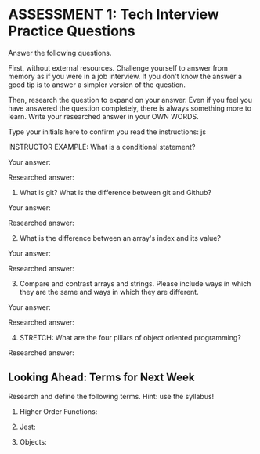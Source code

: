 # ASSESSMENT 1: Tech Interview Practice Questions

Answer the following questions.

First, without external resources. Challenge yourself to answer from memory as if you were in a job interview. If you don't know the answer a good tip is to answer a simpler version of the question.

Then, research the question to expand on your answer. Even if you feel you have answered the question completely, there is always something more to learn. Write your researched answer in your OWN WORDS.

Type your initials here to confirm you read the instructions: js

INSTRUCTOR EXAMPLE: What is a conditional statement? 

Your answer: 

Researched answer:

1. What is git? What is the difference between git and Github?

Your answer:

Researched answer:


2. What is the difference between an array's index and its value?

Your answer:

Researched answer:

3. Compare and contrast arrays and strings. Please include ways in which they are the same and ways in which they are different.

Your answer:

Researched answer:

4. STRETCH: What are the four pillars of object oriented programming?

Researched answer:

## Looking Ahead: Terms for Next Week

Research and define the following terms. Hint: use the syllabus!

1. Higher Order Functions:

2. Jest:

3. Objects:
